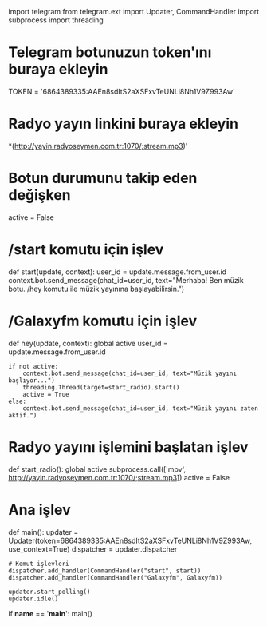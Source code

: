 import telegram
from telegram.ext import Updater, CommandHandler
import subprocess
import threading

# Telegram botunuzun token'ını buraya ekleyin
TOKEN = '6864389335:AAEn8sdItS2aXSFxvTeUNLi8Nh1V9Z993Aw'

# Radyo yayın linkini buraya ekleyin
*(http://yayin.radyoseymen.com.tr:1070/;stream.mp3)'

# Botun durumunu takip eden değişken
active = False

# /start komutu için işlev
def start(update, context):
    user_id = update.message.from_user.id
    context.bot.send_message(chat_id=user_id, text="Merhaba! Ben müzik botu. /hey komutu ile müzik yayınına başlayabilirsin.")

# /Galaxyfm komutu için işlev
def hey(update, context):
    global active
    user_id = update.message.from_user.id

    if not active:
        context.bot.send_message(chat_id=user_id, text="Müzik yayını başlıyor...")
        threading.Thread(target=start_radio).start()
        active = True
    else:
        context.bot.send_message(chat_id=user_id, text="Müzik yayını zaten aktif.")

# Radyo yayını işlemini başlatan işlev
def start_radio():
    global active
    subprocess.call(['mpv', http://yayin.radyoseymen.com.tr:1070/;stream.mp3])
    active = False

# Ana işlev
def main():
    updater = Updater(token=6864389335:AAEn8sdItS2aXSFxvTeUNLi8Nh1V9Z993Aw, use_context=True)
    dispatcher = updater.dispatcher

    # Komut işlevleri
    dispatcher.add_handler(CommandHandler("start", start))
    dispatcher.add_handler(CommandHandler("Galaxyfm", Galaxyfm))

    updater.start_polling()
    updater.idle()

if __name__ == '__main__':
    main()
